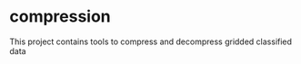 compression
===========

This project contains tools to compress and decompress gridded classified data
